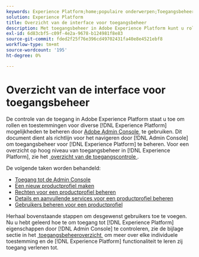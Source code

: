 ```yaml
---
keywords: Experience Platform;home;populaire onderwerpen;Toegangsbeheer;Adobe-beheerconsole
solution: Experience Platform
title: Overzicht van de interface voor toegangsbeheer
description: Met toegangsbeheer in Adobe Experience Platform kunt u rollen en machtigingen voor verschillende Experience Platform-mogelijkheden beheren met behulp van de Adobe Admin Console. Dit document dient als richtlijn voor het navigeren door de Admin Console om toegangsbeheer voor Experience Platform te beheren.
exl-id: 6d83cbf5-c09f-4e2a-9678-b124981f8e83
source-git-commit: fded2f25f76e396cd49702431fa40e8e4521ebf8
workflow-type: tm+mt
source-wordcount: '195'
ht-degree: 0%

---
```


# Overzicht van de interface voor toegangsbeheer

De controle van de toegang in Adobe Experience Platform staat u toe om rollen en toestemmingen voor diverse [!DNL Experience Platform] mogelijkheden te beheren door [&#x200B; Adobe Admin Console &#x200B;](https://adminconsole.adobe.com) te gebruiken. Dit document dient als richtlijn voor het navigeren door [!DNL Admin Console] om toegangsbeheer voor [!DNL Experience Platform] te beheren. Voor een overzicht op hoog niveau van toegangsbeheer in [!DNL Experience Platform], zie het [&#x200B; overzicht van de toegangscontrole &#x200B;](./../home.md).

De volgende taken worden behandeld:

- [Toegang tot de Admin Console](./browse.md)
- [Een nieuw productprofiel maken](./create-profile.md)
- [Rechten voor een productprofiel beheren](./permissions.md)
- [Details en aanvullende services voor een productprofiel beheren](./details-and-services.md)
- [Gebruikers beheren voor een productprofiel](./users.md)

Herhaal bovenstaande stappen om desgewenst gebruikers toe te voegen. Nu u hebt geleerd hoe te om toegang tot [!DNL Experience Platform] eigenschappen door [!DNL Admin Console] te controleren, zie de bijlage sectie in het [&#x200B; toegangsbeheeroverzicht &#x200B;](../home.md) om meer over elke individuele toestemming en de [!DNL Experience Platform] functionaliteit te leren zij toegang verlenen tot.
